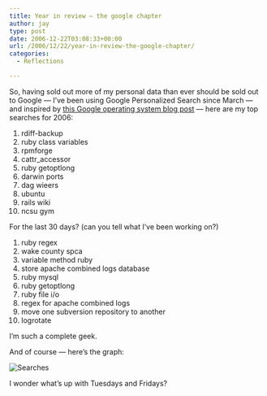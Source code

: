 ```yaml
---
title: Year in review – the google chapter
author: jay
type: post
date: 2006-12-22T03:08:33+00:00
url: /2006/12/22/year-in-review-the-google-chapter/
categories:
  - Reflections

---
```

So, having sold out more of my personal data than ever should be sold out to Google — I’ve been using Google Personalized Search since March — and inspired by [this Google operating system blog post][1] — here are my top searches for 2006:

  1. rdiff-backup
  2. ruby class variables
  3. rpmforge
  4. cattr_accessor
  5. ruby getoptlong
  6. darwin ports
  7. dag wieers
  8. ubuntu
  9. rails wiki
 10. ncsu gym

For the last 30 days? (can you tell what I’ve been working on?)

  1. ruby regex
  2. wake county spca
  3. variable method ruby
  4. store apache combined logs database
  5. ruby mysql
  6. ruby getoptlong
  7. ruby file i/o
  8. regex for apache combined logs
  9. move one subversion repository to another
 10. logrotate

I’m such a complete geek.

And of course — here’s the graph:

![Searches][2]

I wonder what’s up with Tuesdays and Fridays?

 [1]: http://googlesystem.blogspot.com/2006/12/your-top-google-searches-in-2006.html
 [2]: https://cdn.rambleon.org/migrate/2006/12/searches.jpg